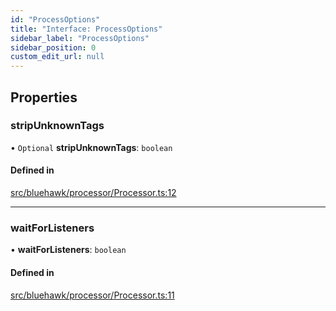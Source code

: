```yaml
---
id: "ProcessOptions"
title: "Interface: ProcessOptions"
sidebar_label: "ProcessOptions"
sidebar_position: 0
custom_edit_url: null
---
```


## Properties

### stripUnknownTags

• `Optional` **stripUnknownTags**: `boolean`

#### Defined in

[src/bluehawk/processor/Processor.ts:12](https://github.com/krollins-mdb/bluehawk/blob/f65f7b1e/src/bluehawk/processor/Processor.ts#L12)

___

### waitForListeners

• **waitForListeners**: `boolean`

#### Defined in

[src/bluehawk/processor/Processor.ts:11](https://github.com/krollins-mdb/bluehawk/blob/f65f7b1e/src/bluehawk/processor/Processor.ts#L11)
